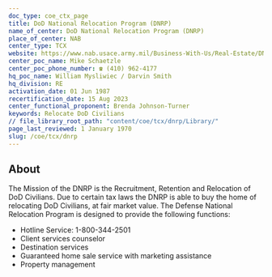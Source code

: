 ```yaml
---
doc_type: coe_ctx_page 
title: DoD National Relocation Program (DNRP)
name_of_center: DoD National Relocation Program (DNRP)
place_of_center: NAB
center_type: TCX
website: https://www.nab.usace.army.mil/Business-With-Us/Real-Estate/DNRP/
center_poc_name: Mike Schaetzle
center_poc_phone_number: ☎ (410) 962-4177
hq_poc_name: William Mysliwiec / Darvin Smith
hq_division: RE
activation_date: 01 Jun 1987
recertification_date: 15 Aug 2023
center_functional_proponent: Brenda Johnson-Turner
keywords: Relocate DoD Civilians
// file_library_root_path: "content/coe/tcx/dnrp/Library/" 
page_last_reviewed: 1 January 1970 
slug: /coe/tcx/dnrp
---
```


## About 

The Mission of the DNRP is the Recruitment, Retention and Relocation of DoD Civilians. Due to certain tax laws the DNRP is able to buy the home of relocating DoD Civilians, at fair market value. The Defense National Relocation Program is designed to provide the following functions:
<ul>
    <li>Hotline Service: 1-800-344-2501</li>
        <li>Client services counselor</li>
        <li>Destination services</li>
        <li>Guaranteed home sale service with marketing assistance</li>
        <li>Property management </li>
</ul>

 
